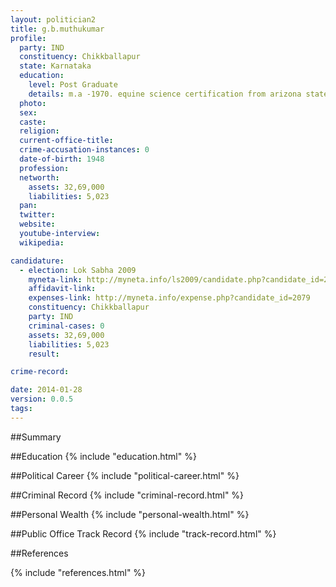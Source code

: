 ```yaml
---
layout: politician2
title: g.b.muthukumar
profile: 
  party: IND
  constituency: Chikkballapur
  state: Karnataka
  education: 
    level: Post Graduate
    details: m.a -1970. equine science certification from arizona state university, arizona, usa
  photo: 
  sex: 
  caste: 
  religion: 
  current-office-title: 
  crime-accusation-instances: 0
  date-of-birth: 1948
  profession: 
  networth: 
    assets: 32,69,000
    liabilities: 5,023
  pan: 
  twitter: 
  website: 
  youtube-interview: 
  wikipedia: 

candidature: 
  - election: Lok Sabha 2009
    myneta-link: http://myneta.info/ls2009/candidate.php?candidate_id=2079
    affidavit-link: 
    expenses-link: http://myneta.info/expense.php?candidate_id=2079
    constituency: Chikkballapur 
    party: IND
    criminal-cases: 0
    assets: 32,69,000
    liabilities: 5,023
    result:  

crime-record: 

date: 2014-01-28
version: 0.0.5
tags: 
---
```

##Summary


##Education
{% include "education.html" %}


##Political Career
{% include "political-career.html" %}


##Criminal Record
{% include "criminal-record.html" %}


##Personal Wealth
{% include "personal-wealth.html" %}


##Public Office Track Record
{% include "track-record.html" %}


##References


{% include "references.html" %}